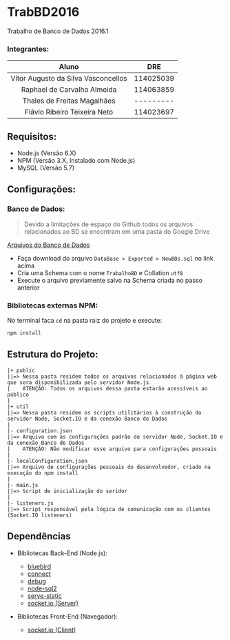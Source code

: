 [Google Drive BD Folder]: https://drive.google.com/folderview?id=0BygRea4d-xCdeF9zTkFxVXMza2s&usp=sharing
[node-sql2]: https://github.com/sidorares/node-mysql2
[socket.io]: http://socket.io
[bluebird]: https://github.com/petkaantonov/bluebird
[connect]: https://github.com/senchalabs/connect
[debug]: https://github.com/visionmedia/debug
[serve-static]: https://github.com/expressjs/serve-static

# TrabBD2016
Trabalho de Banco de Dados 2016.1

### Integrantes:
| Aluno                              | DRE       |
|:----------------------------------:|:---------:|
| Vítor Augusto da Silva Vasconcellos| 114025039 |
| Raphael de Carvalho Almeida        | 114063859 |
| Thales de Freitas Magalhães        | --------- |
| Flávio Ribeiro Teixeira Neto       | 114023697 |

## Requisitos:
+ Node.js (Versão 6.X)
+ NPM (Versão 3.X, Instalado com Node.js)
+ MySQL (Versão 5.7)

## Configurações:
### Banco de Dados:
> Devido a limitações de espaço do Github todos os arquivos relacionados ao BD se encontram em uma pasta do Google Drive

[Arquivos do Banco de Dados][Google Drive BD Folder]
+ Faça download do arquivo `DataBase > Exported > NewBDs.sql` no link acima
+ Cria uma Schema com o nome `TrabalhoBD` e Collation `utf8`
+ Execute o arquivo previamente salvo na Schema criada no passo anterior 

### Bibliotecas externas NPM:
No terminal faca `cd` na pasta raiz do projeto e execute:
```bash
npm install
```

## Estrutura do Projeto:
```
|+ public
||=> Nessa pasta residem todos os arquivos relacionados à página web que sera disponibilizada pelo servidor Node.js
|    ATENÇÃO: Todos os arquivos dessa pasta estarão acessíveis ao público
|  
|+ util
||=> Nessa pasta residem os scripts utilitários à construção do servidor Node, Socket.IO e da conexão Banco de Dados
|  
|- configuration.json
||=> Arquivo com as configurações padrão do servidor Node, Socket.IO e da conexão Banco de Dados
|    ATENÇÃO: Não modificar esse arquivo para configurações pessoais
|  
|- localConfiguration.json
||=> Arquivo de configurações pessoais do desenvolvedor, criado na execução do npm install
|  
|- main.js
||=> Script de inicialização do seridor
|  
|- listeners.js
||=> Script responsável pela lógica de comunicação com os clientes (Socket.IO listeners)
```

## Dependências
+ Bibliotecas Back-End (Node.js):
    + [bluebird][bluebird]
    + [connect][connect]
    + [debug][debug]
    + [node-sql2][node-sql2]
    + [serve-static][serve-static]
    + [socket.io (Server)][socket.io]

+ Bibliotecas Front-End (Navegador):
    + [socket.io (Client)][socket.io]